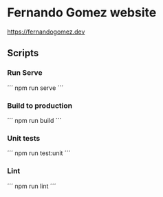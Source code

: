 # Fernando Gomez website
https://fernandogomez.dev

## Scripts
### Run Serve
´´´
npm run serve
´´´
### Build to production
´´´
npm run build
´´´
### Unit tests
´´´
npm run test:unit
´´´
### Lint
´´´
npm run lint
´´´
